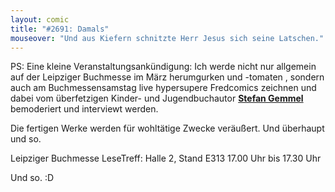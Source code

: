 ```yaml
---
layout: comic
title: "#2691: Damals"
mouseover: "Und aus Kiefern schnitzte Herr Jesus sich seine Latschen."
---
```


PS:
Eine kleine Veranstaltungsankündigung:
Ich werde nicht nur allgemein auf der Leipziger Buchmesse im März herumgurken und -tomaten , sondern auch am Buchmessensamstag live hypersupere Fredcomics zeichnen und dabei vom überfetzigen Kinder- und Jugendbuchautor <a href="http://www.gemmel-buecher.de/"><strong>Stefan Gemmel</strong></a> bemoderiert und interviewt werden. 

Die fertigen Werke werden für wohltätige Zwecke veräußert.
Und überhaupt und so.

Leipziger Buchmesse
LeseTreff: Halle 2, Stand E313
17.00 Uhr bis 17.30 Uhr

Und so.
:D
